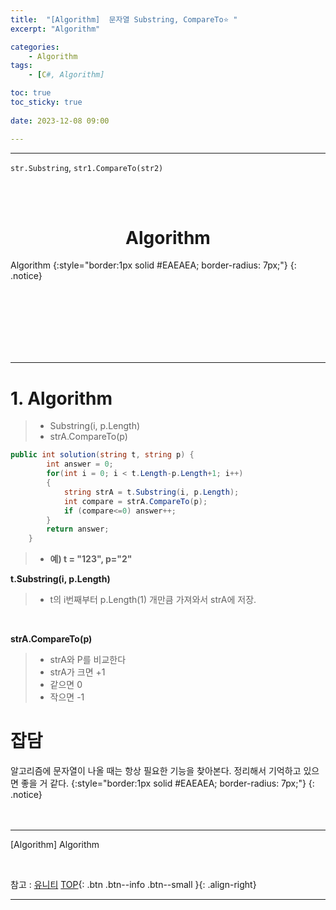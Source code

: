 ```yaml
---
title:  "[Algorithm]  문자열 Substring, CompareTo⭐ "
excerpt: "Algorithm"

categories:
    - Algorithm
tags:
    - [C#, Algorithm]

toc: true
toc_sticky: true
 
date: 2023-12-08 09:00

---
```

- - -

`str.Substring`, `str1.CompareTo(str2)`

<BR><BR>

<center><H1> Algorithm   </H1></center>
Algorithm  
{:style="border:1px solid #EAEAEA; border-radius: 7px;"}
{: .notice}

<br><br><br><br><br><br>
- - - 

# 1. Algorithm 
> - Substring(i, p.Length)
> - strA.CompareTo(p)
<div class="notice--primary" markdown="1"> 

```c# 
public int solution(string t, string p) {
        int answer = 0;
        for(int i = 0; i < t.Length-p.Length+1; i++)
        {
            string strA = t.Substring(i, p.Length);
            int compare = strA.CompareTo(p);
            if (compare<=0) answer++;
        }
        return answer;
    }
```
> - **예) t = "123", p="2"**

**t.Substring(i, p.Length)**  
> - t의 i번째부터 p.Length(1) 개만큼 가져와서 strA에 저장.

<br>

**strA.CompareTo(p)**  
> - strA와 P를 비교한다 
> - strA가 크면 +1 
> - 같으면 0 
> - 작으면 -1

</div>


# 잡담 
알고리즘에 문자열이 나올 때는 항상 필요한 기능을 찾아본다. 정리해서 기억하고 있으면 좋을 거 같다.
{:style="border:1px solid #EAEAEA; border-radius: 7px;"}
{: .notice}  
<br><br>
- - - 

[Algorithm] Algorithm

<br>

참고 : [유니티](https://docs.unity3d.com/kr/)
[TOP](#){: .btn .btn--info .btn--small }{: .align-right}
<br>
- - -
